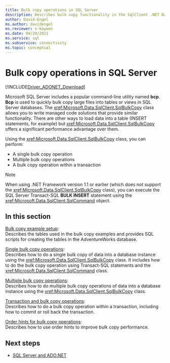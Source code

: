```yaml
---
title: Bulk copy operations in SQL Server
description: Describes bulk copy functionality in the SqlClient .NET Data Provider for SQL Server. Bulk copy is a fast way to load large amounts of data into SQL Server.
author: David-Engel
ms.author: davidengel
ms.reviewer: v-kaywon
ms.date: 04/20/2021
ms.service: sql
ms.subservice: connectivity
ms.topic: conceptual
---
```

# Bulk copy operations in SQL Server

[!INCLUDE[Driver_ADONET_Download](../../../includes/driver_adonet_download.md)]

Microsoft SQL Server includes a popular command-line utility named **bcp**. **Bcp** is used to quickly bulk copy large files into tables or views in SQL Server databases. The <xref:Microsoft.Data.SqlClient.SqlBulkCopy> class allows you to write managed code solutions that provide similar functionality. There are other ways to load data into a table (INSERT statements, for example) but <xref:Microsoft.Data.SqlClient.SqlBulkCopy> offers a significant performance advantage over them.

Using the <xref:Microsoft.Data.SqlClient.SqlBulkCopy> class, you can perform:

- A single bulk copy operation
- Multiple bulk copy operations
- A bulk copy operation within a transaction

> [!NOTE]
> When using .NET Framework version 1.1 or earlier (which does not support the <xref:Microsoft.Data.SqlClient.SqlBulkCopy> class), you can execute the SQL Server Transact-SQL **BULK INSERT** statement using the <xref:Microsoft.Data.SqlClient.SqlCommand> object.

## In this section

[Bulk copy example setup](bulk-copy-example-setup.md):  
Describes the tables used in the bulk copy examples and provides SQL scripts for creating the tables in the AdventureWorks database.

[Single bulk copy operations](single-bulk-copy-operations.md):  
Describes how to do a single bulk copy of data into a database instance using the <xref:Microsoft.Data.SqlClient.SqlBulkCopy> class. It includes how to do the bulk copy operation using Transact-SQL statements and the <xref:Microsoft.Data.SqlClient.SqlCommand> class.

[Multiple bulk copy operations](multiple-bulk-copy-operations.md):  
Describes how to do multiple bulk copy operations of data into a database instance using the <xref:Microsoft.Data.SqlClient.SqlBulkCopy> class.

[Transaction and bulk copy operations](transaction-bulk-copy-operations.md):  
Describes how to do a bulk copy operation within a transaction, including how to commit or roll back the transaction.

[Order hints for bulk copy operations](bulk-copy-order-hints.md):  
Describes how to use order hints to improve bulk copy performance.

## Next steps

- [SQL Server and ADO.NET](index.md)
